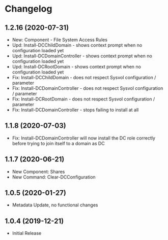 ﻿# Changelog

## 1.2.16 (2020-07-31)

- New: Component - File System Access Rules
- Upd: Install-DCChildDomain - shows context prompt when no configuration loaded yet
- Upd: Install-DCDomainController - shows context prompt when no configuration loaded yet
- Upd: Install-DCRootDomain - shows context prompt when no configuration loaded yet
- Fix: Install-DCChildDomain - does not respect Sysvol configuration / parameter
- Fix: Install-DCDomainController - does not respect Sysvol configuration / parameter
- Fix: Install-DCRootDomain - does not respect Sysvol configuration / parameter
- Fix: Install-DCDomainController - stops failing to install at all

## 1.1.8 (2020-07-03)

- Fix: Install-DCDomainController will now install the DC role correctly before trying to join itself to a domain as DC

## 1.1.7 (2020-06-21)

- New Component: Shares
- New Command: Clear-DCConfiguration

## 1.0.5 (2020-01-27)

- Metadata Update, no functional changes

## 1.0.4 (2019-12-21)

- Initial Release
